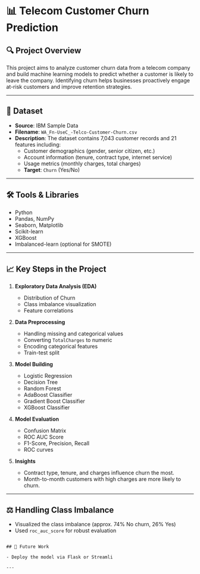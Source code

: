 
# 📊 Telecom Customer Churn Prediction

## 🔍 Project Overview

This project aims to analyze customer churn data from a telecom company and build machine learning models to predict whether a customer is likely to leave the company. Identifying churn helps businesses proactively engage at-risk customers and improve retention strategies.

---

## 🧾 Dataset

- **Source**: IBM Sample Data  
- **Filename**: `WA_Fn-UseC_-Telco-Customer-Churn.csv`  
- **Description**: The dataset contains 7,043 customer records and 21 features including:
  - Customer demographics (gender, senior citizen, etc.)
  - Account information (tenure, contract type, internet service)
  - Usage metrics (monthly charges, total charges)
  - **Target**: `Churn` (Yes/No)

---

## 🛠️ Tools & Libraries

- Python
- Pandas, NumPy
- Seaborn, Matplotlib
- Scikit-learn
- XGBoost
- Imbalanced-learn (optional for SMOTE)

---

## 📈 Key Steps in the Project

1. **Exploratory Data Analysis (EDA)**
   - Distribution of Churn
   - Class imbalance visualization
   - Feature correlations

2. **Data Preprocessing**
   - Handling missing and categorical values
   - Converting `TotalCharges` to numeric
   - Encoding categorical features
   - Train-test split

3. **Model Building**
   - Logistic Regression
   - Decision Tree
   - Random Forest
   - AdaBoost Classifier
   - Gradient Boost Classifier
   - XGBoost Classifier

4. **Model Evaluation**
   - Confusion Matrix
   - ROC AUC Score
   - F1-Score, Precision, Recall
   - ROC curves

5. **Insights**
   - Contract type, tenure, and charges influence churn the most.
   - Month-to-month customers with high charges are more likely to churn.

---

## ⚖️ Handling Class Imbalance

- Visualized the class imbalance (approx. 74% No churn, 26% Yes)
- Used `roc_auc_score` for robust evaluation

```

## 📝 Future Work

- Deploy the model via Flask or Streamli

---
